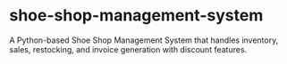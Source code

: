 # shoe-shop-management-system
A Python-based Shoe Shop Management System that handles inventory, sales, restocking, and invoice generation with discount features.
